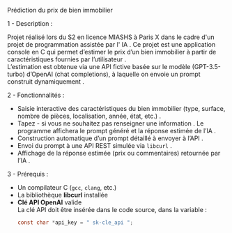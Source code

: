 Prédiction du prix de bien immobilier

1 - Description : 

Projet réalisé lors du S2 en licence MIASHS à Paris X dans le cadre d'un projet de programmation assistée par l' IA . Ce projet est une application console en C qui permet d’estimer le prix d’un bien immobilier à partir de caractéristiques fournies par l’utilisateur .  
L’estimation est obtenue via une API fictive basée sur le modèle (GPT-3.5-turbo) d’OpenAI (chat completions), à laquelle on envoie un prompt construit dynamiquement .

2 - Fonctionnalités : 

- Saisie interactive des caractéristiques du bien immobilier (type, surface, nombre de pièces, localisation, année, état, etc.) .
- Tapez - si vous ne souhaitez pas renseigner une information . Le programme affichera le prompt généré et la réponse estimée de l’IA .
- Construction automatique d’un prompt détaillé à envoyer à l’API .
- Envoi du prompt à une API REST simulée via `libcurl` .
- Affichage de la réponse estimée (prix ou commentaires) retournée par l’IA .

3 - Prérequis : 

- Un compilateur C (`gcc`, `clang`, etc.)
- La bibliothèque **libcurl** installée
- **Clé API OpenAI** valide  
  La clé API doit être insérée dans le code source, dans la variable :  
  ```c
  const char *api_key = " sk-cle_api ";
